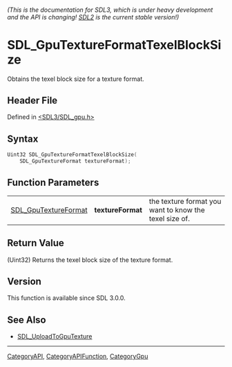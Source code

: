 ###### (This is the documentation for SDL3, which is under heavy development and the API is changing! [SDL2](https://wiki.libsdl.org/SDL2/) is the current stable version!)
# SDL_GpuTextureFormatTexelBlockSize

Obtains the texel block size for a texture format.

## Header File

Defined in [<SDL3/SDL_gpu.h>](https://github.com/libsdl-org/SDL/blob/main/include/SDL3/SDL_gpu.h)

## Syntax

```c
Uint32 SDL_GpuTextureFormatTexelBlockSize(
    SDL_GpuTextureFormat textureFormat);
```

## Function Parameters

|                                              |                   |                                                        |
| -------------------------------------------- | ----------------- | ------------------------------------------------------ |
| [SDL_GpuTextureFormat](SDL_GpuTextureFormat) | **textureFormat** | the texture format you want to know the texel size of. |

## Return Value

(Uint32) Returns the texel block size of the texture format.

## Version

This function is available since SDL 3.0.0.

## See Also

- [SDL_UploadToGpuTexture](SDL_UploadToGpuTexture)

----
[CategoryAPI](CategoryAPI), [CategoryAPIFunction](CategoryAPIFunction), [CategoryGpu](CategoryGpu)

